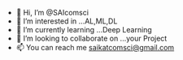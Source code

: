 - 👋 Hi, I’m @SAIcomsci
- 👀 I’m interested in ...AL,ML,DL
- 🌱 I’m currently learning ...Deep Learning
- 💞️ I’m looking to collaborate on ...your Project
- 📫 You can reach me  saikatcomsci@gmail.com

<!---
SAIcomsci/SAIcomsci is a ✨ special ✨ repository because its `README.md` (this file) appears on your GitHub profile.
You can click the Preview link to take a look at your changes.
--->
